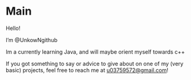 # Main

Hello! 

I’m @UnkowNgithub

Im a currently learning Java, and will maybe orient myself towards c++

If you got something to say or advice to give about on one of my (very basic) projects, feel free to reach me at u03759572@gmail.com!
